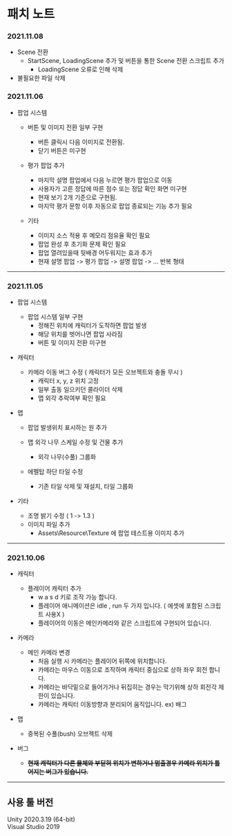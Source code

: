 # 패치 노트   

### 2021.11.08

* Scene 전환
  - StartScene, LoadingScene 추가 및 버튼을 통한 Scene 전환 스크립트 추가
    + LoadingScene 오류로 인해 삭제
* 불필요한 파일 삭제

### 2021.11.06

* 팝업 시스템
  - 버튼 및 이미지 전환 일부 구현
    + 버튼 클릭시 다음 이미지로 전환됨.
    + 닫기 버튼은 미구현
    
  - 평가 팝업 추가
    + 마지막 설명 팝업에서 다음 누르면 평가 팝업으로 이동
    + 사용자가 고른 정답에 따른 점수 또는 정답 확인 화면 미구현
    + 현재 보기 2개 기준으로 구현됨.
    + 마지막 평가 문항 이후 자동으로 팝업 종료되는 기능 추가 필요
   
  - 기타
    + 이미지 소스 적용 후 메모리 점유율 확인 필요
    + 팝업 완성 후 초기화 문제 확인 필요
    + 팝업 열려있을때 뒷배경 어두워지는 효과 추가
    + 현재 설명 팝업 -> 평가 팝업 -> 설명 팝업 -> ... 반복 형태 

-----------------------------
### 2021.11.05    

* 팝업 시스템
  - 팝업 시스템 일부 구현
    + 정해진 위치에 캐릭터가 도착하면 팝업 발생
    + 해당 위치를 벗어나면 팝업 사라짐
    + 버튼 및 이미지 전환 미구현

* 캐릭터
  - 카메라 이동 버그 수정 ( 캐릭터가 모든 오브젝트와 충돌 무시 )
    + 캐릭터 x, y, z 위치 고정
    + 일부 출동 일으키던 콜라이더 삭제
    + 맵 외각 추락여부 확인 필요

* 맵
  - 팝업 발생위치 표시하는 원 추가

  - 맵 외각 나무 스케일 수정 및 건물 추가
    + 외각 나무(수풀) 그룹화
   
  - 에펠탑 하단 타일 수정
    + 기존 타일 삭제 및 재설치, 타일 그룹화
  
* 기타
  - 조명 밝기 수정 ( 1 -> 1.3 )
  - 이미지 파일 추가
    + Assets\Resource\Texture 에 팝업 테스트용 이미지 추가

-----------------------------
### 2021.10.06    
* 캐릭터
  - 플레이어 캐릭터 추가
    + w a s d 키로 조작 가능 합니다.
    + 플레이어 애니메이션은 idle , run 두 가지 입니다. ( 에셋에 포함된 스크립트 사용X )
    + 플레이어의 이동은 메인카메라와 같은 스크립트에 구현되어 있습니다.
   
* 카메라
  - 메인 카메라 변경
    + 처음 실행 시 카메라는 플레이어 뒤쪽에 위치합니다.
    + 카메라는 마우스 이동으로 조작하며 캐릭터 중심으로 상하 좌우 회전 합니다.
    + 카메라는 바닥밑으로 들어가거나 뒤집히는 경우는 막기위해 상하 회전각 제한이 있습니다.
    + 카메라는 캐릭터 이동방향과 분리되어 움직입니다. ex) 배그

* 맵
  - 중복된 수풀(bush) 오브젝트 삭제

* 버그
  - ~~**현재 캐릭터가 다른 물체와 부딛혀 위치가 변하거나 멈출경우 카메라 위치가 틀어지는 버그가 있습니다.**~~

-----------------------------
   
   
## 사용 툴 버전   
Unity 2020.3.19 (64-bit)   
Visual Studio 2019   
